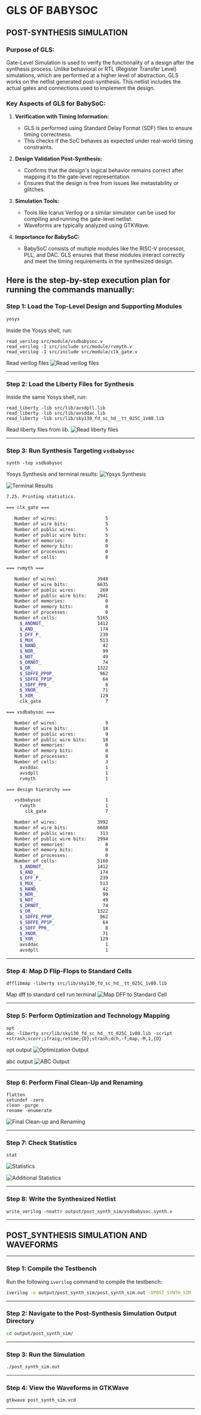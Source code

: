 # GLS OF BABYSOC
## POST-SYNTHESIS SIMULATION

### Purpose of GLS:
Gate-Level Simulation is used to verify the functionality of a design after the synthesis process. Unlike behavioral or RTL (Register Transfer Level) simulations, which are performed at a higher level of abstraction, GLS works on the netlist generated post-synthesis. This netlist includes the actual gates and connections used to implement the design.

### Key Aspects of GLS for BabySoC:
1. **Verification with Timing Information:**
   - GLS is performed using Standard Delay Format (SDF) files to ensure timing correctness.
   - This checks if the SoC behaves as expected under real-world timing constraints.

2. **Design Validation Post-Synthesis:**
   - Confirms that the design's logical behavior remains correct after mapping it to the gate-level representation.
   - Ensures that the design is free from issues like metastability or glitches.

3. **Simulation Tools:**
   - Tools like Icarus Verilog or a similar simulator can be used for compiling and running the gate-level netlist.
   - Waveforms are typically analyzed using GTKWave.

4. **Importance for BabySoC:**
   - BabySoC consists of multiple modules like the RISC-V processor, PLL, and DAC. GLS ensures that these modules interact correctly and meet the timing requirements in the synthesized design.


Here is the step-by-step execution plan for running the  commands manually:
---
### **Step 1: Load the Top-Level Design and Supporting Modules**
```bash
yosys
```

Inside the Yosys shell, run:
```yosys
read_verilog src/module/vsdbabysoc.v
read_verilog -I src/include src/module/rvmyth.v
read_verilog -I src/include src/module/clk_gate.v

```
Read verilog files
![Read verilog files](image1.png)

---

### **Step 2: Load the Liberty Files for Synthesis**
Inside the same Yosys shell, run:
```yosys
read_liberty -lib src/lib/avsdpll.lib
read_liberty -lib src/lib/avsddac.lib
read_liberty -lib src/lib/sky130_fd_sc_hd__tt_025C_1v80.lib
```
Read liberty files from lib.
![Read liberty files](image2.png)

---

### **Step 3: Run Synthesis Targeting `vsdbabysoc`**
```yosys
synth -top vsdbabysoc
```
Yosys Synthesis and terminal results: 
![Yosys Synthesis](image3.png)

![Terminal Results](image4.png)

```bash
7.25. Printing statistics.

=== clk_gate ===

   Number of wires:                  5
   Number of wire bits:              5
   Number of public wires:           5
   Number of public wire bits:       5
   Number of memories:               0
   Number of memory bits:            0
   Number of processes:              0
   Number of cells:                  0

=== rvmyth ===

   Number of wires:               3948
   Number of wire bits:           6635
   Number of public wires:         269
   Number of public wire bits:    2941
   Number of memories:               0
   Number of memory bits:            0
   Number of processes:              0
   Number of cells:               5165
     $_ANDNOT_                    1412
     $_AND_                        174
     $_DFF_P_                      239
     $_MUX_                        513
     $_NAND_                        42
     $_NOR_                         99
     $_NOT_                         49
     $_ORNOT_                       74
     $_OR_                        1322
     $_SDFFE_PP0P_                 962
     $_SDFFE_PP1P_                  64
     $_SDFF_PP0_                     8
     $_XNOR_                        71
     $_XOR_                        129
     clk_gate                        7

=== vsdbabysoc ===

   Number of wires:                  9
   Number of wire bits:             18
   Number of public wires:           9
   Number of public wire bits:      18
   Number of memories:               0
   Number of memory bits:            0
   Number of processes:              0
   Number of cells:                  3
     avsddac                         1
     avsdpll                         1
     rvmyth                          1

=== design hierarchy ===

   vsdbabysoc                        1
     rvmyth                          1
       clk_gate                      7

   Number of wires:               3992
   Number of wire bits:           6688
   Number of public wires:         313
   Number of public wire bits:    2994
   Number of memories:               0
   Number of memory bits:            0
   Number of processes:              0
   Number of cells:               5160
     $_ANDNOT_                    1412
     $_AND_                        174
     $_DFF_P_                      239
     $_MUX_                        513
     $_NAND_                        42
     $_NOR_                         99
     $_NOT_                         49
     $_ORNOT_                       74
     $_OR_                        1322
     $_SDFFE_PP0P_                 962
     $_SDFFE_PP1P_                  64
     $_SDFF_PP0_                     8
     $_XNOR_                        71
     $_XOR_                        129
     avsddac                         1
     avsdpll                         1
```

---

### **Step 4: Map D Flip-Flops to Standard Cells**
```yosys
dfflibmap -liberty src/lib/sky130_fd_sc_hd__tt_025C_1v80.lib
```

Map dff to standard cell run terminal
![Map DFF to Standard Cell](image5.png)

---

### **Step 5: Perform Optimization and Technology Mapping**
```yosys
opt
abc -liberty src/lib/sky130_fd_sc_hd__tt_025C_1v80.lib -script +strash;scorr;ifraig;retime;{D};strash;dch,-f;map,-M,1,{D}
```

opt output 
![Optimization Output](image6.png)

abc output
![ABC Output](image7.png)

---

### **Step 6: Perform Final Clean-Up and Renaming**
```yosys
flatten
setundef -zero
clean -purge
rename -enumerate
```
![Final Clean-up and Renaming](image8.png)

---

### **Step 7: Check Statistics**
```yosys
stat
```
![Statistics](image9.png)

![Additional Statistics](image_10.png)

---

### **Step 8: Write the Synthesized Netlist**
```yosys
write_verilog -noattr output/post_synth_sim/vsdbabysoc.synth.v
```

---

## POST_SYNTHESIS SIMULATION AND WAVEFORMS
---

### **Step 1: Compile the Testbench**
Run the following `iverilog` command to compile the testbench:
```bash
iverilog -o output/post_synth_sim/post_synth_sim.out -DPOST_SYNTH_SIM -DFUNCTIONAL -DUNIT_DELAY=#1 -I src/include -I src/module src/module/testbench.v
```
---
### **Step 2: Navigate to the Post-Synthesis Simulation Output Directory**
```bash
cd output/post_synth_sim/
```
---
### **Step 3: Run the Simulation**

```bash
./post_synth_sim.out
```
---
### **Step 4: View the Waveforms in GTKWave**

```bash
gtkwave post_synth_sim.vcd
```
---

